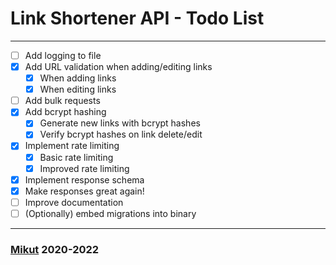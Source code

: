 # Link Shortener API - Todo List

---

- [ ] Add logging to file
- [x] Add URL validation when adding/editing links
  - [x] When adding links
  - [x] When editing links
- [ ] Add bulk requests
- [x] Add bcrypt hashing
  - [x] Generate new links with bcrypt hashes
  - [x] Verify bcrypt hashes on link delete/edit
- [x] Implement rate limiting
  - [x] Basic rate limiting
  - [x] Improved rate limiting
- [x] Implement response schema
- [x] Make responses great again!
- [ ] Improve documentation
- [ ] (Optionally) embed migrations into binary

---

### [Mikut](https://mikut.dev) 2020-2022